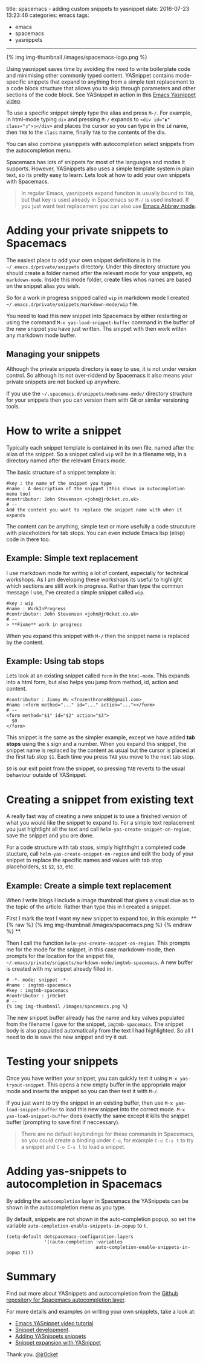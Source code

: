 title: spacemacs - adding custom snippets to yasnippet
date: 2016-07-23 13:23:46
categories: emacs
tags:
- emacs
- spacemacs
- yasnippets
---

{% img img-thumbnail /images/spacemacs-logo.png %}

Using yasnippet saves time by avoiding the need to write boilerplate code and minimising other commonly typed content.  YASnippet contains mode-specific snippets that expand to anything from a simple text replacement to a code block structure that allows you to skip through parameters and other sections of the code block.  See YASnippet in action in this [Emacs Yasnippet video](https://www.youtube.com/watch?v=-4O-ZYjQxks).

To use a specific snippet simply type the alias and press `M-/`.  For example, in html-mode typing `div` and pressing `M-/` expands to `<div id="▮" class="▯">▯</div>` and places the cursor so you can type in the `id` name, then `TAB` to the `class` name, finally `TAB` to the contents of the div.

You can also combine yasnippets with autocompletion select snippets from the autocompletion menu.

Spacemacs has lots of snippets for most of the languages and modes it supports.  However, YASnippets also uses a simple template system in plain text, so its pretty easy to learn.  Lets look at how to add your own snippets with Spacemacs.

> In regular Emacs, yasnippets expand funciton is usually bound to `TAB`, but that key is used already in Spacemacs so `M-/` is used instead.
> If you just want text replacement you can also use [Emacs Abbrev mode](http://ergoemacs.org/emacs/emacs_abbrev_mode.html).

<!-- more -->

# Adding your private snippets to Spacemacs

The easiest place to add your own snippet definitions is in the `~/.emacs.d/private/snippets` directory.  Under this directory structure you should create a folder named after the relevant mode for your snippets, eg `markdown-mode`.  Inside this mode folder, create files whos names are based on the snippet alias you wish.

So for a work in progress snipped called `wip` in markdown mode I created `~/.emacs.d/private/snippets/markdown-mode/wip` file.

You need to load this new snippet into Spacemacs by either restarting or using the command `M-x yas-load-snippet-buffer` command in the buffer of the new snippet you have just written.  Ths snippet with then work within any markdown mode buffer.

## Managing your snippets

Although the private snippets directory is easy to use, it is not under version control.  So although its not over-riddend by Spacemacs it also means your private snippets are not backed up anywhere.

If you use the `~/.spacemacs.d/snippets/modename-mode/` directory structure for your snippets then you can version them with Git or similar versioning tools.


# How to write a snippet

Typically each snippet template is contained in its own file, named after the alias of the snippet.  So a snippet called `wip` will be in a filename wip, in a directory named after the relevant Emacs mode.

The basic structure of a snippet template is:

```
#key : the name of the snippet you type
#name : A description of the snippet (this shows in autocompletion menu too)
#contributor: John Stevenson <john@jr0cket.co.uk>
# --
Add the content you want to replace the snippet name with when it expands
```
The content can be anything, simple text or more usefully a code strucuture with placeholders for tab stops.  You can even include Emacs lisp (elisp) code in there too.


## Example: Simple text replacement

I use markdown mode for writing a lot of content, especially for technical workshops.  As I am developing these workshops its useful to highlight which sections are still work in progress.  Rather than type the common message I use, I've created a simple snippet called `wip`.

```
#key : wip
#name : WorkInProgress
#contributor: John Stevenson <john@jr0cket.co.uk>
# --
> **Fixme** work in progress
```

When you expand this snippet with `M-/` then the snippet name is replaced by the content.

## Example: Using tab stops

Lets look at an existing snippet called `form` in the `html-mode`.  This expands into a html form, but also helps you jump from method, id, action and content.
```
#contributor : Jimmy Wu <frozenthrone88@gmail.com>
#name :<form method="..." id="..." action="..."></form>
# --
<form method="$1" id="$2" action="$3">
  $0
</form>
```

This snippet is the same as the simpler example, except we have added **tab stops** using the `$` sign and a number.  When you expand this snippet, the snippet name is replaced by the content as usual but the cursor is placed at the first tab stop `$1`.  Each time you press `TAB` you move to the next tab stop.

`$0` is our exit point from the snippet, so pressing `TAB` reverts to the usual behaviour outside of YASnippet.


# Creating a snippet from existing text

A really fast way of creating a new snippet is to use a finished version of what you would like the snippet to expand to.  For a simple text replacement you just hightlight all the text and call `helm-yas-create-snippet-on-region`, save the snippet and you are done.

For a code structure with tab stops, simply hightlhght a completed code stucture, call `helm-yas-create-snippet-on-region` and edit the body of your snippet to replace the specific names and values with tab stop placeholders, `$1` `$2`, `$3`, etc.


## Example: Create a simple text replacement

When I write blogs I include a image thumbnail that gives a visual clue as to the topic of the article.  Rather than type this in I created a snippet.

First I mark the text I want my new snippet to expand too, in this example: ** {% raw %} {% img img-thumbnail /images/spacemacs.png %} {% endraw %} **.

Then I call the function `helm-yas-create-snippet-on-region`.  This prompts me for the mode for the snippet, in this case markdown-mode, then prompts for the location for the snippet file, `~/.emacs/private/snippets/markdown-mode/imgtmb-spacemacs`.  A new buffer is created with my snippet already filled in.

```
# -*- mode: snippet -*-
#name : imgtmb-spacemacs
#key : imgtmb-spacemacs
#contributor : jr0cket
# --
{% img img-thumbnail /images/spacemacs.png %}

```

The new snippet buffer already has the name and key values populated from the filename I gave for the snippet, `imgtmb-spacemacs`.  The snippet body is also populated automatically from the text I had highlighted.  So all I need to do is save the new snippet and try it out.

# Testing your snippets

Once you have written your snippet, you can quickly test it using `M-x yas-tryout-snippet`.  This opens a new empty buffer in the appropriate major mode and inserts the snippet so you can then test it with `M-/`.

If you just want to try the snippet in an existing buffer, then use `M-x yas-load-snippet-buffer` to load this new snippet into the correct mode.  `M-x yas-load-snippet-buffer` does exactly the same except it kills the snippet buffer (prompting to save first if neccessary).

> There are no default keybindings for these commands in Spacemacs, so you could create a binding under `C-o`, for example `C-o C-s t` to try a snippet and `C-o C-s l` to load a snippet.


# Adding yas-snippets to autocompletion in Spacemacs

By adding the `autocompletion` layer in Spacemacs the YASnippets can be shown in the autocompletion menu as you type.

By default, snippets are not shown in the auto-completion popup, so set the variable `auto-completion-enable-snippets-in-popup` to `t`.

```elisp
(setq-default dotspacemacs-configuration-layers
              '((auto-completion :variables
                                 auto-completion-enable-snippets-in-popup t)))
```

# Summary

Find out more about YASnippets and autocompletion from the [Github repository for Spacemacs autocompletion layer](https://github.com/syl20bnr/spacemacs/tree/master/layers/auto-completion).

For more details and examples on writing your own snipplets, take a look at:
* [Emacs YASnippet video tutorial](https://www.youtube.com/watch?v=-4O-ZYjQxks)
* [Snippet development](https://joaotavora.github.io/yasnippet/snippet-development.html).
* [Adding YASnippets snippets](http://jotham-city.com/blog/2015/03/21/adding-yasnippets-snippets/)
* [Snippet expansion with YASnippet](http://cupfullofcode.com/blog/2013/02/26/snippet-expansion-with-yasnippet/index.html)


Thank you.
[@jr0cket](https://twitter.com/jr0cket)
